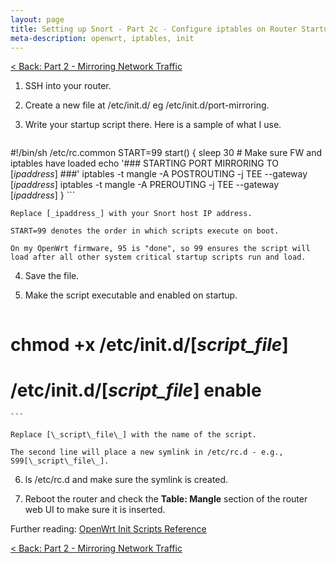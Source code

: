 ```yaml
---
layout: page
title: Setting up Snort - Part 2c - Configure iptables on Router Startup
meta-description: openwrt, iptables, init 
---
```


[< Back: Part 2 - Mirroring Network Traffic](/pages/snort/setup/2-mirroring-network-traffic)

1. SSH into your router.
2. Create a new file at /etc/init.d/ eg /etc/init.d/port-mirroring.
3. Write your startup script there. Here is a sample of what I use.

    ```
#!/bin/sh /etc/rc.common
START=99
start() {
  sleep 30 # Make sure FW and iptables have loaded
  echo '### STARTING PORT MIRRORING TO [_ipaddress_] ###'
  iptables -t mangle -A POSTROUTING -j TEE --gateway [_ipaddress_]
  iptables -t mangle -A PREROUTING -j TEE --gateway [_ipaddress_]
}
    ```

    Replace [_ipaddress_] with your Snort host IP address.

    START=99 denotes the order in which scripts execute on boot.

    On my OpenWrt firmware, 95 is "done", so 99 ensures the script will load after all other system critical startup scripts run and load.

4. Save the file.

5. Make the script executable and enabled on startup.

    ```
# chmod +x /etc/init.d/[_script_file_]
# /etc/init.d/[_script_file_] enable
    ```

    Replace [\_script\_file\_] with the name of the script.

    The second line will place a new symlink in /etc/rc.d - e.g., S99[\_script\_file\_].

6. ls /etc/rc.d and make sure the symlink is created.

7. Reboot the router and check the **Table: Mangle** section of the router web UI to make sure it is inserted.

Further reading: [OpenWrt Init Scripts Reference](http://wiki.openwrt.org/doc/techref/initscripts)

[< Back: Part 2 - Mirroring Network Traffic](/pages/snort/setup/2-mirroring-network-traffic)

